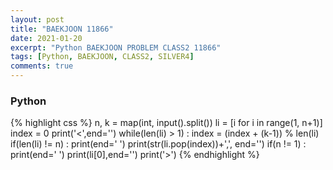 ```yaml
---
layout: post
title: "BAEKJOON 11866"
date: 2021-01-20
excerpt: "Python BAEKJOON PROBLEM CLASS2 11866"
tags: [Python, BAEKJOON, CLASS2, SILVER4]
comments: true
---
```


### Python
{% highlight css %}
n, k = map(int, input().split())
li = [i for i in range(1, n+1)]
index = 0
print('<',end='')
while(len(li) > 1) :
    index = (index + (k-1)) % len(li)
    if(len(li) != n) : print(end=' ') 
    print(str(li.pop(index))+',', end='')
if(n != 1) : print(end=' ')
print(li[0],end='')
print('>')
{% endhighlight %}